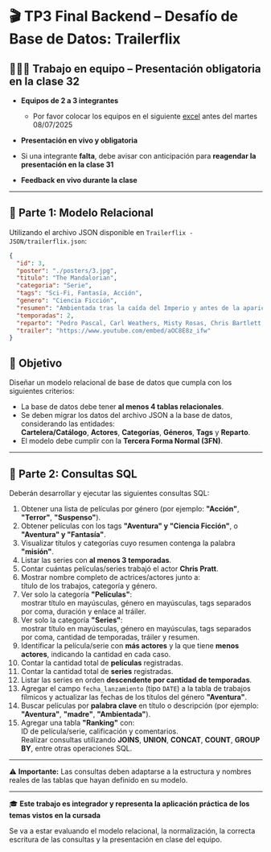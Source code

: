 # 🎬 TP3 Final Backend – Desafío de Base de Datos: Trailerflix

## 🧑‍🤝‍🧑 Trabajo en equipo – Presentación obligatoria en la clase 32

- **Equipos de 2 a 3 integrantes**  
    - Por favor colocar los equipos en el siguiente [excel](https://docs.google.com/spreadsheets/d/1bKcMLfRZ8ddb15BhvOJR22SpZVSHOzDlKyFb10HrWV8/edit?usp=sharing) antes del martes 08/07/2025
    
- **Presentación en vivo y obligatoria** 
- Si una integrante **falta**, debe avisar con anticipación para **reagendar la presentación en la clase 31**  
- **Feedback en vivo durante la clase**

---

## 📁 Parte 1: Modelo Relacional

Utilizando el archivo JSON disponible en `Trailerflix - JSON/trailerflix.json`:

```json
{
  "id": 3,
  "poster": "./posters/3.jpg",
  "titulo": "The Mandalorian",
  "categoria": "Serie",
  "tags": "Sci-Fi, Fantasía, Acción",
  "genero": "Ciencia Ficción",
  "resumen": "Ambientada tras la caída del Imperio y antes de la aparición de la Primera Orden, la Serie sigue los pasos de un pistolero solitario en las aventuras que protagoniza en los confines de la galaxia, donde no alcanza la autoridad de la Nueva República.",
  "temporadas": 2,
  "reparto": "Pedro Pascal, Carl Weathers, Misty Rosas, Chris Bartlett, Rio Hackford, Giancarlo Esposito",
  "trailer": "https://www.youtube.com/embed/aOC8E8z_ifw"
}
```
## 🎯 Objetivo

Diseñar un modelo relacional de base de datos que cumpla con los siguientes criterios:

- La base de datos debe tener **al menos 4 tablas relacionales**.
- Se deben migrar los datos del archivo JSON a la base de datos, considerando las entidades:  
  **Cartelera/Catálogo**, **Actores**, **Categorías**, **Géneros**, **Tags** y **Reparto**.
- El modelo debe cumplir con la **Tercera Forma Normal (3FN)**.

---

## 🧮 Parte 2: Consultas SQL

Deberán desarrollar y ejecutar las siguientes consultas SQL:

1. Obtener una lista de películas por género (por ejemplo: **"Acción"**, **"Terror"**, **"Suspenso"**).
2. Obtener películas con los tags **"Aventura" y "Ciencia Ficción"**, o **"Aventura" y "Fantasía"**.
3. Visualizar títulos y categorías cuyo resumen contenga la palabra **"misión"**.
4. Listar las series con **al menos 3 temporadas**.
5. Contar cuántas películas/series trabajó el actor **Chris Pratt**.
6. Mostrar nombre completo de actrices/actores junto a:  
   título de los trabajos, categoría y género.
7. Ver solo la categoría **"Películas"**:  
   mostrar título en mayúsculas, género en mayúsculas, tags separados por coma, duración y enlace al tráiler.
8. Ver solo la categoría **"Series"**:  
   mostrar título en mayúsculas, género en mayúsculas, tags separados por coma, cantidad de temporadas, tráiler y resumen.
9. Identificar la película/serie con **más actores** y la que tiene **menos actores**, indicando la cantidad en cada caso.
10. Contar la cantidad total de **películas** registradas.
11. Contar la cantidad total de **series** registradas.
12. Listar las series en orden **descendente por cantidad de temporadas**.
13. Agregar el campo `fecha_lanzamiento` (tipo `DATE`) a la tabla de trabajos fílmicos y actualizar las fechas de los títulos del género **"Aventura"**.
14. Buscar películas por **palabra clave** en título o descripción (por ejemplo: **"Aventura"**, **"madre"**, **"Ambientada"**).
15. Agregar una tabla **"Ranking"** con:  
    ID de película/serie, calificación y comentarios.  
    Realizar consultas utilizando **JOINS**, **UNION**, **CONCAT**, **COUNT**, **GROUP BY**, entre otras operaciones SQL.

---

⚠️ **Importante:** Las consultas deben adaptarse a la estructura y nombres reales de las tablas que hayan definido en su modelo.

---

🎓 **Este trabajo es integrador y representa la aplicación práctica de los temas vistos en la cursada**

Se va a estar evaluando el modelo relacional, la normalización, la correcta escritura de las consultas y la presentación en clase del equipo.

